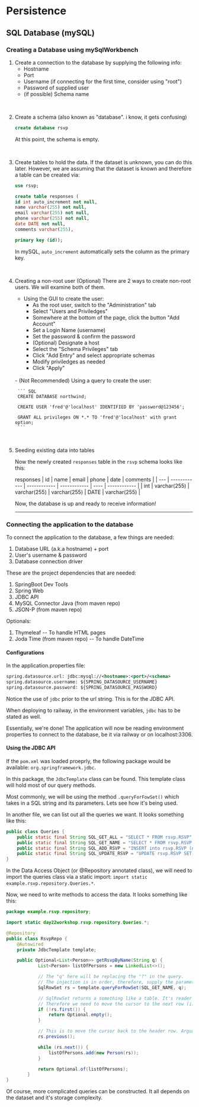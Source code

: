 # Persistence

## SQL Database (mySQL)

### Creating a Database using mySqlWorkbench

1. Create a connection to the database by supplying the following info:
    - Hostname
    - Port
    - Username (if connecting for the first time, consider using "root")
    - Password of supplied user
    - (if possible) Schema name
</br>

2. Create a schema (also known as "database". i know, it gets confusing)

    ```SQL
    create database rsvp
    ```  

    At this point, the schema is empty.
</br>

3. Create tables to hold the data.
    If the dataset is unknown, you can do this later. However, we are assuming that the dataset is known and therefore a table can be created via:

    ```SQL
    use rsvp;

    create table responses (
    id int auto_increment not null,
    name varchar(255) not null,
    email varchar(255) not null,
    phone varchar(255) not null,
    date DATE not null,
    comments varchar(255),
    
    primary key (id));
    ```

    In mySQL, `auto_increment` automatically sets the column as the primary key.
</br>

4. Creating a non-root user (Optional)
    There are 2 ways to create non-root users. We will examine both of them.
    </br>
    - Using the GUI to create the user:
      - As the root user, switch to the "Administration" tab
      - Select "Users and Priviledges"
      - Somewhere at the bottom of the page, click the button "Add Account"
      - Set a Login Name (username)
      - Set the password & confirm the password
      - (Optional) Designate a host
      - Select the "Schema Privileges" tab
      - Click "Add Entry" and select appropriate schemas
      - Modify priviledges as needed
      - Click "Apply"
    </br>
    - (Not Recommended) Using a query to create the user:

        ``` SQL
        CREATE DATABASE northwind;

        CREATE USER 'fred'@'localhost' IDENTIFIED BY 'password@123456';

        GRANT ALL privileges ON *.* TO 'fred'@'localhost' with grant option;
        ```

    </br>

5. Seeding existing data into tables

    Now the newly created `responses` table in the `rsvp` schema looks like this:

    responses
    | id  | name         | email        | phone        | date | comments     |
    | --- | ------------ | ------------ | ------------ | ---- | ------------ |
    | int | varchar(255) | varchar(255) | varchar(255) | DATE | varchar(255) |

    Now, the database is up and ready to receive information!

    ---------------

### Connecting the application to the database

To connect the application to the database, a few things are needed:

1. Database URL (a.k.a hostname) + port
2. User's username & password
3. Database connection driver

These are the project dependencies that are needed:

1. SpringBoot Dev Tools
2. Spring Web
3. JDBC API
4. MySQL Connector Java (from maven repo)
5. JSON-P (from maven repo)

Optionals:

1. Thymeleaf -- To handle HTML pages
2. Joda Time (from maven repo) -- To handle DateTime

#### Configurations

In the application.properties file:

```xml
spring.datasource.url: jdbc:mysql://<hostname>:<port>/<schema>
spring.datasource.username: ${SPRING_DATASOURCE_USERNAME}
spring.datasource.password: ${SPRING_DATASOURCE_PASSWORD}
```

Notice the use of `jdbc` prior to the url string. This is for the JDBC API.

When deploying to railway, in the environment variables, `jdbc` has to be stated as well.

Essentially, we're done! The application will now be reading environment properties to connect to the database, be it via railway or on localhost:3306.

#### Using the JDBC API

If the `pom.xml` was loaded proeprly, the following package would be available:
`org.springframework.jdbc`.

In this package, the `JdbcTemplate` class can be found. This template class will hold most of our query methods.

Most commonly, we will be using the method `.queryForFowSet()` which takes in a SQL string and its parameters. Lets see how it's being used.

In another file, we can list out all the queries we want. It looks something like this:

```java
public class Queries {
    public static final String SQL_GET_ALL = "SELECT * FROM rsvp.RSVP";
    public static final String SQL_GET_NAME = "SELECT * FROM rsvp.RSVP WHERE name LIKE ?";
    public static final String SQL_ADD_RSVP = "INSERT into rsvp.RSVP (name, email, phone, date, comments) values (?,?,?,?,?)";
    public static final String SQL_UPDATE_RSVP = "UPDATE rsvp.RSVP SET name = ?, phone = ?, date = ?, comments = ? WHERE email = ?";
}
```

In the Data Access Object (or @Repository annotated class), we will need to import the queries class via a static import:
`import static example.rsvp.repository.Queries.*`.

Now, we need to write methods to access the data. It looks something like this:

```java
package example.rsvp.repository;

import static day22workshop.rsvp.repository.Queries.*;

@Repository
public class RsvpRepo {
    @Autowired
    private JdbcTemplate template;

    public Optional<List<Person>> getRsvpByName(String q) {
            List<Person> listOfPersons = new LinkedList<>();

            // The "q" here will be replacing the "?" in the query.
            // The injection is in order, therefore, supply the parameters in order.
            SqlRowSet rs = template.queryForRowSet(SQL_GET_NAME, q);

            // SqlRowSet returns a something like a table. It's reader cursor is now at the header row.
            // Therefore we need to move the cursor to the next row (i.e. first row) and read its data using the .first() method.
            if (!rs.first()) {
                return Optional.empty();
            }

            // This is to move the cursor back to the header row. Arguable it's not needed in this case but its good to know that it's available.
            rs.previous(); 

            while (rs.next()) {
                listOfPersons.add(new Person(rs));
            }

            return Optional.of(listOfPersons);
        }
}
```

Of course, more complicated queries can be constructed. It all depends on the dataset and it's storage complexity.